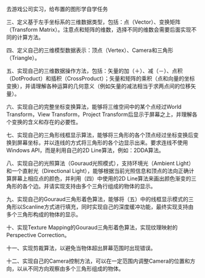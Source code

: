 去游戏公司实习，给布置的图形学自学任务


三、定义基于左手坐标系的三维数据类型，包括：点（Vector）、变换矩阵（Transform Matrix）。注意点和矩阵的维数，选择不同的维数会需要后面实现不同的计算方法。

四、定义自己的三维模型数据表示：顶点（Vertex）、Camera和三角形（Triangle）。

五、实现自己的三维数据操作方法，包括：矢量的加（＋）、减（－）、点积（DotProduct）和插积（CrossProduct）；矢量和矩阵的乘积（点和向量的坐标变换），并请理解各种运算的几何意义（例如矢量的减法相当于求两点间的位移矢量）。

六、实现自己的完整坐标变换算法，能够将三维空间中的某个点经过World Transform，View Transform，Project Transform后显示于屏幕之上，并理解各个变换的含义和存在的必要性。

七、实现自己的三角形线框显示算法，能够将三角形的各个顶点经过坐标变换后变换到屏幕坐标，并以连线的方式将三角形的各个边显示出来。要求连线不使用Windows API，而是利用自己的2D Line算法，例如：2DDA算法。

八、实现自己的光照算法（Gouraud光照模式），支持环境光（Ambient Light）和一个直射光（Directional Light），能够根据当前光照信息和顶点的法向正确计算屏幕上相应点的颜色，并利用（四）中使用的2D Line算法来画出颜色渐变的三角形的各个边。并请实现支持由多个三角行组成的物体的显示。

九、实现自己的Gouraud三角形着色算法，能够将（五）中的线框显示模式的三角形以Scanline方式进行填充，同时实现自己的深度缓冲功能，最终实现支持由多个三角形构成的物体的显示。

十、实现Texture Mapping的Gouraud三角形着色算法，实现纹理映射的Perspective Correction。

十一、实现剪裁算法，以避免当物体超出屏幕范围时出现错误。

十二、实现自己的Camera控制方法，可以在一定范围内调整Camera的位置和方向，以从不同方向观察由多个三角形组成的物体。

